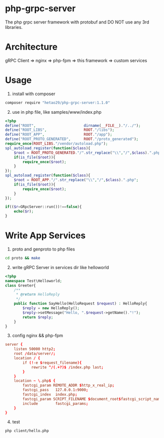 # php-grpc-server
The php grpc server framework with protobuf and DO NOT use any 3rd libraries.

# Architecture

gRPC Client  => nginx => php-fpm => this framework => custom services

# Usage

1. install with composer

```bash
composer require "hetao29/php-grpc-server:1.1.0"
```

2. use in php file, like samples/www/index.php

```php
<?php
define("ROOT",						dirname(__FILE__)."/../");
define("ROOT_LIBS",					ROOT."/libs");
define("ROOT_APP",					ROOT."/app");
define("ROOT_PROTO_GENERATED",		ROOT."/proto_generated");
require_once(ROOT_LIBS."/vendor/autoload.php");
spl_autoload_register(function($class){
	$root = ROOT_PROTO_GENERATED."/".str_replace("\\","/",$class).".php";
	if(is_file($root)){
		require_once($root);
	}
});
spl_autoload_register(function($class){
	$root = ROOT_APP."/".str_replace("\\","/",$class).".php";
	if(is_file($root)){
		require_once($root);
	}
});

if(($r=GRpcServer::run())!==false){
	echo($r);
}
```

# Write App Services 

1. proto and genproto to php files

```bash
cd proto && make
```

2. write gRPC Server in services dir like helloworld

```php
<?php
namespace Test\Helloworld;
class Greeter{
	/**
	 * @return HelloReply
	 */
	public function SayHello(HelloRequest $request) : HelloReply{
		$reply = new HelloReply();
		$reply->setMessage("Hello, ".$request->getName()."!");
		return $reply;
	}
}

```

3. config nginx && php-fpm

```conf
server {
	listen 50000 http2;
	root /data/server/;
	location / {
		if (!-e $request_filename){
			rewrite ^/(.+?)$ /index.php last;
		}
	}
	location ~ \.php$ {
		fastcgi_param REMOTE_ADDR $http_x_real_ip;
		fastcgi_pass   127.0.0.1:9000;
		fastcgi_index  index.php;
		fastcgi_param SCRIPT_FILENAME $document_root$fastcgi_script_name;
		include        fastcgi_params;
	}
}
```
4. test

```bash
php client/hello.php
```
